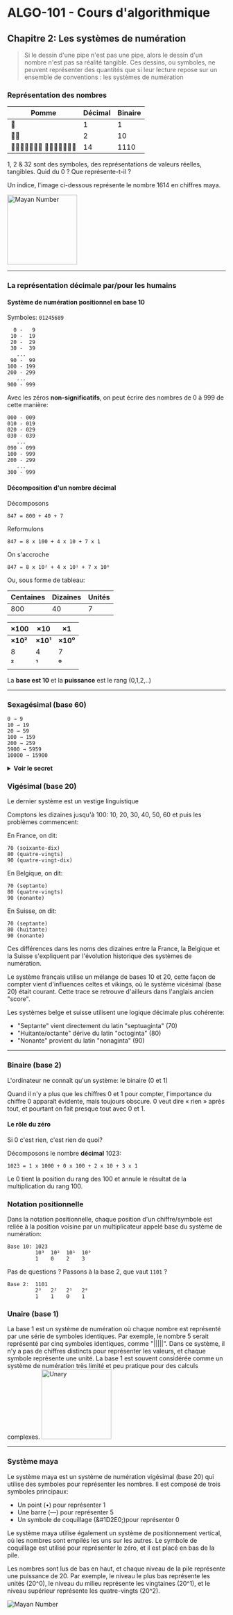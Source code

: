 # ALGO-101 - Cours d'algorithmique

## Chapitre 2: Les systèmes de numération

> Si le dessin d'une pipe n'est pas une pipe, alors le dessin d'un nombre n'est pas sa réalité tangible. Ces dessins, ou symboles, ne peuvent représenter des quantités que si leur lecture repose sur un ensemble de conventions : les systèmes de numération

### Représentation des nombres

| Pomme                         | Décimal | Binaire |
| ----------------------------- | ------- | ------- |
| 🍎                            | 1       | 1       |
| 🍎🍎                          | 2       | 10      |
| 🍎🍎🍎🍎🍎🍎🍎 🍎🍎🍎🍎🍎🍎🍎 | 14      | 1110    |

1, 2 & 32 sont des symboles, des représentations de valeurs réelles, tangibles. Quid du 0 ? Que représente-t-il ?

Un indice, l'image ci-dessous représente le nombre 1614 en chiffres maya.

<img src="assets/mayan_number.png" alt="Mayan Number" width="161"/>

---

### La représentation décimale par/pour les humains

#### Système de numération positionnel en base 10

Symboles: `01245689`

```
  0 -   9
 10 -  19
 20 -  29
 30 -  39
   ...
 90 -  99
100 - 199
200 - 299
   ...
900 - 999
```

Avec les zéros **non-significatifs**, on peut écrire des nombres de 0 à 999 de cette manière:

```
000 - 009
010 - 019
020 - 029
030 - 039
   ...
090 - 099
100 - 999
200 - 299
   ...
300 - 999
```

#### Décomposition d'un nombre décimal

Décomposons

```
847 = 800 + 40 + 7
```

Reformulons

```
847 = 8 x 100 + 4 x 10 + 7 x 1
```

On s'accroche

```
847 = 8 x 10² + 4 x 10¹ + 7 x 10⁰
```

Ou, sous forme de tableau:

| Centaines | Dizaines | Unités |
| --------- | -------- | ------ |
| 800       | 40       | 7      |

| **×100** | **×10**  | **×1**   |
| -------- | -------- | -------- |
| **×10²** | **×10¹** | **×10⁰** |
| 8        | 4        | 7        |
| **²**    | **¹**    | **⁰**    |

La **base est 10** et la **puissance** est le rang (0,1,2,..)

---

### Sexagésimal (base 60)

```
0 → 9
10 → 19
20 → 59
100 → 159
200 → 259
5900 → 5959
10000 → 15900
```

<details>
  <summary><strong>Voir le secret</strong></summary>

```
00:00:00 → 00:00:09
00:00:10 → 00:00:19
00:00:20 → 00:00:59
00:01:00 → 00:01:59
00:02:00 → 00:02:59
00:59:00 → 00:59:59
01:00:00 → 01:00:59
```

Pourquoi?

- 60 minutes, 60 secondes
- 360 degrés
- une demi-douzaine d'oeufs

</details>

### Vigésimal (base 20)

Le dernier système est un vestige linguistique

Comptons les dizaines jusqu'à 100: 10, 20, 30, 40, 50, 60 et puis les problèmes commencent:

En France, on dit:

```
70 (soixante-dix)
80 (quatre-vingts)
90 (quatre-vingt-dix)
```

En Belgique, on dit:

```
70 (septante)
80 (quatre-vingts)
90 (nonante)
```

En Suisse, on dit:

```
70 (septante)
80 (huitante)
90 (nonante)
```

Ces différences dans les noms des dizaines entre la France, la Belgique et la Suisse s'expliquent par l'évolution historique des systèmes de numération.

Le système français utilise un mélange de bases 10 et 20, cette façon de compter vient d'influences celtes et vikings, où le système vicésimal (base 20) était courant. Cette trace se retrouve d'ailleurs dans l'anglais ancien "score".

Les systèmes belge et suisse utilisent une logique décimale plus cohérente:

- "Septante" vient directement du latin "septuaginta" (70)
- "Huitante/octante" dérive du latin "octoginta" (80)
- "Nonante" provient du latin "nonaginta" (90)

---

### Binaire (base 2)

L'ordinateur ne connaît qu'un système: le binaire (0 et 1)

Quand il n'y a plus que les chiffres 0 et 1 pour compter, l'importance du chiffre 0 apparaît évidente, mais toujours obscure. 0 veut dire « rien » après tout, et pourtant on fait presque tout avec 0 et 1.

#### Le rôle du zéro

Si 0 c'est rien, c'est rien de quoi?

Décomposons le nombre **décimal** 1023:

```
1023 = 1 x 1000 + 0 x 100 + 2 x 10 + 3 x 1
```

Le 0 tient la position du rang des 100 et annule le résultat de la multiplication du rang 100.

### Notation positionnelle

Dans la notation positionnelle, chaque position d'un chiffre/symbole est reliée à la position voisine par un multiplicateur appelé base du système de numération:

```
Base 10: 1023
         10³  10²  10¹  10⁰
         1    0    2    3
```

Pas de questions ?
Passons à la base 2, que vaut `1101` ?

```
Base 2:  1101
         2³   2²   2¹   2⁰
         1    1    0    1
```

### Unaire (base 1)

La base 1 est un système de numération où chaque nombre est représenté par une série de symboles identiques. Par exemple, le nombre 5 serait représenté par cinq symboles identiques, comme "|||||".
Dans ce système, il n'y a pas de chiffres distincts pour représenter les valeurs, et chaque symbole représente une unité. La base 1 est souvent considérée comme un système de numération très limité et peu pratique pour des calculs complexes.
<img src="assets/unary_ishango_bone.jpg" alt="Unary" width="161"/>

---

### Système maya
Le système maya est un système de numération vigésimal (base 20) qui utilise des symboles pour représenter les nombres. Il est composé de trois symboles principaux:
- Un point (•) pour représenter 1
- Une barre (—) pour représenter 5
- Un symbole de coquillage (&#1D2E0;)pour représenter 0

Le système maya utilise également un système de positionnement vertical, où les nombres sont empilés les uns sur les autres. Le symbole de coquillage est utilisé pour représenter le zéro, et il est placé en bas de la pile.

Les nombres sont lus de bas en haut, et chaque niveau de la pile représente une puissance de 20. Par exemple, le niveau le plus bas représente les unités (20^0), le niveau du milieu représente les vingtaines (20^1), et le niveau supérieur représente les quatre-vingts (20^2).

<img src="assets/mayan_number_revealed.png" alt="Mayan Number" />

